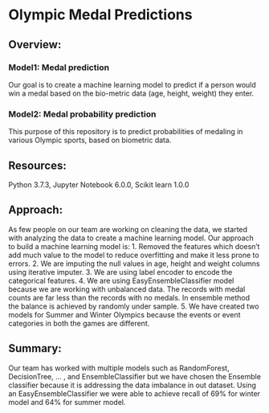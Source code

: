 # Olympic Medal Predictions

## Overview:
### Model1: Medal prediction
Our goal is to create a machine learning model to predict if a person would win a medal based on the bio-metric data  (age, height, weight) they enter. 

### Model2: Medal probability prediction
This purpose of this repository is to predict probabilities of medaling in various Olympic sports, based on biometric data.

## Resources: 
Python 3.7.3, Jupyter Notebook 6.0.0, Scikit learn 1.0.0

## Approach:

As few people on our team are working on cleaning the data, we started with analyzing the data to create a machine learning model. Our approach to build a machine learning model is:
	1. Removed the features which doesn’t add much value to the model to reduce overfitting and make it less prone to errors.
	2. We are imputing the null values in age, height and weight columns using iterative imputer.
	3. We are using label encoder to encode the categorical features.
	4. We are using EasyEnsembleClassifier model because we are working with unbalanced data. The records with medal counts are far less than the records with no medals. In ensemble method the balance is achieved by randomly under sample.
	5. We have created two models for Summer and Winter Olympics because the events or event categories in both the games are different.

## Summary:
Our team has worked with multiple models such as RandomForest, DecisionTree, … , and EnsembleClassifier but we have chosen the Ensemble classifier because it is addressing the data imbalance in out dataset.
Using an EasyEnsembleClassifier we were able to achieve recall of 69% for winter model and 64% for summer model.
